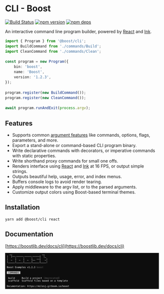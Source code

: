 # CLI - Boost

[![Build Status](https://travis-ci.org/milesj/boost.svg?branch=master)](https://travis-ci.org/milesj/boost)
[![npm version](https://badge.fury.io/js/%40boost%2Fcli.svg)](https://www.npmjs.com/package/@boost/cli)
[![npm deps](https://david-dm.org/milesj/boost.svg?path=packages/cli)](https://www.npmjs.com/package/@boost/cli)

An interactive command line program builder, powered by [React][react] and [Ink][ink].

```ts
import { Program } from '@boost/cli';
import BuildCommand from './commands/Build';
import CleanCommand from './commands/Clean';

const program = new Program({
	bin: 'boost',
	name: 'Boost',
	version: '1.2.3',
});

program.register(new BuildCommand());
program.register(new CleanCommand());

await program.runAndExit(process.argv);
```

## Features

- Supports common [argument features][args] like commands, options, flags, parameters, and more.
- Export a stand-alone or command-based CLI program binary.
- Write declarative commands with decorators, or imperative commands with static properties.
- Write shorthand proxy commands for small one offs.
- Renders interface using [React][react] and [Ink][ink] at 16 FPS, or output simple strings.
- Outputs beautiful help, usage, error, and index menus.
- Buffers console logs to avoid render tearing.
- Apply middleware to the argv list, or to the parsed arguments.
- Customize output colors using Boost-based terminal themes.

## Installation

```
yarn add @boost/cli react
```

## Documentation

[https://boostlib.dev/docs/cli](https://boostlib.dev/docs/cli)

![CLI example](https://raw.githubusercontent.com/milesj/boost/master/website/static/img/cli/program.png)

[args]: https://www.npmjs.com/package/@boost/args
[ink]: https://github.com/vadimdemedes/ink
[react]: https://reactjs.org/
